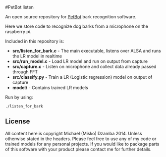 #PetBot listen

An open source repository for [PetBot](http://petbot.ca) bark recognition software.

Here we store code to recognize dog barks from a microphone on the raspberry pi.

Included in this repository is:

* **src/listen_for_bark.c** - The main executable, listens over ALSA and runs the LR model in realtime
* **src/run_model.c** - Load LR model and run on output from capture
* **src/capture.c** - Listen on microphone and collect data already passed through FFT
* **src/classify.py** - Train a LR (Logistic regression) model on output of capture
* **model/** - Contains trained LR models

Run by using:

``` ./listen_for_bark ```

## License
All content here is copyright Michael (Misko) Dzamba 2014. Unless otherwise stated in the headers. Please feel free to use any of my code or trained models for any personal projects. If you would like to package parts of this software with your product please contact me for further details.
